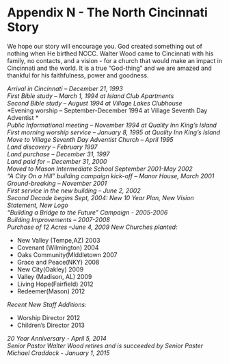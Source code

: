 # Appendix N - The North Cincinnati Story

We hope our story will encourage you. God created something out of nothing when He birthed NCCC. Walter Wood came to Cincinnati with his family, no contacts, and a vision - for a church that would make an impact in Cincinnati and the world. It is a true “God-thing” and we are amazed and thankful for his faithfulness, power and goodness.

*Arrival in Cincinnati – December 21, 1993*  
*First Bible study – March 1, 1994 at Island Club Apartments*  
*Second Bible study – August 1994 at Village Lakes Clubhouse*  
*Evening worship – September-December 1994 at Village Seventh Day Adventist *  
*Public Informational meeting – November 1994 at Quality Inn King’s Island*  
*First morning worship service – January 8, 1995 at Quality Inn King’s Island*  
*Move to Village Seventh Day Adventist Church – April 1995*  
*Land discovery – February 1997*  
*Land purchase – December 31, 1997*  
*Land paid for – December 31, 2000*  
*Moved to Mason Intermediate School September 2001-May 2002*  
*“A City On a Hill” building campaign kick-off – Manor House, March 2001*  
*Ground-breaking – November 2001*  
*First service in the new building – June 2, 2002*  
*Second Decade begins Sept, 2004: New 10 Year Plan, New Vision Statement, New Logo*  
*“Building a Bridge to the Future” Campaign - 2005-2006*  
*Building Improvements – 2007-2008*  
*Purchase of 12 Acres –June 4, 2009*
*New Churches planted:*  

- New Valley (Tempe,AZ) 2003
- Covenant (Wilmington) 2004
- Oaks Community(MIddletown 2007
- Grace and Peace(NKY) 2008
- New City(Oakley) 2009
- Valley (Madison, AL) 2009
- Living Hope(Fairfield) 2012
- Redeemer(Mason) 2012

*Recent New Staff Additions:*
- Worship Director 2012
- Children’s Director 2013  

*20 Year Anniversary - April 5, 2014*  
*Senior Pastor Walter Wood retires and is succeeded by Senior Paster Michael Craddock - January 1, 2015*
